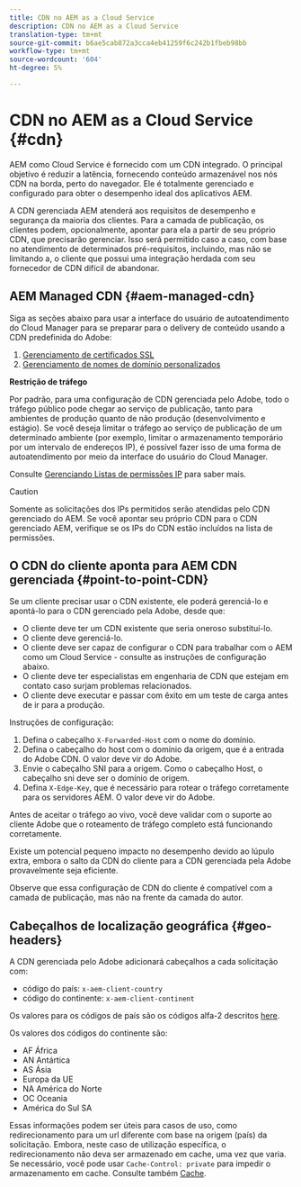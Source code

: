 ```yaml
---
title: CDN no AEM as a Cloud Service
description: CDN no AEM as a Cloud Service
translation-type: tm+mt
source-git-commit: b6ae5cab872a3cca4eb41259f6c242b1fbeb98bb
workflow-type: tm+mt
source-wordcount: '604'
ht-degree: 5%

---
```



# CDN no AEM as a Cloud Service {#cdn}

AEM como Cloud Service é fornecido com um CDN integrado. O principal objetivo é reduzir a latência, fornecendo conteúdo armazenável nos nós CDN na borda, perto do navegador. Ele é totalmente gerenciado e configurado para obter o desempenho ideal dos aplicativos AEM.

A CDN gerenciada AEM atenderá aos requisitos de desempenho e segurança da maioria dos clientes. Para a camada de publicação, os clientes podem, opcionalmente, apontar para ela a partir de seu próprio CDN, que precisarão gerenciar. Isso será permitido caso a caso, com base no atendimento de determinados pré-requisitos, incluindo, mas não se limitando a, o cliente que possui uma integração herdada com seu fornecedor de CDN difícil de abandonar.

## AEM Managed CDN {#aem-managed-cdn}

Siga as seções abaixo para usar a interface do usuário de autoatendimento do Cloud Manager para se preparar para o delivery de conteúdo usando a CDN predefinida do Adobe:

1. [Gerenciamento de certificados SSL](/help/implementing/cloud-manager/managing-ssl-certifications/introduction.md)
1. [Gerenciamento de nomes de domínio personalizados](/help/implementing/cloud-manager/custom-domain-names/introduction.md)

**Restrição de tráfego**

Por padrão, para uma configuração de CDN gerenciada pelo Adobe, todo o tráfego público pode chegar ao serviço de publicação, tanto para ambientes de produção quanto de não produção (desenvolvimento e estágio). Se você deseja limitar o tráfego ao serviço de publicação de um determinado ambiente (por exemplo, limitar o armazenamento temporário por um intervalo de endereços IP), é possível fazer isso de uma forma de autoatendimento por meio da interface do usuário do Cloud Manager.

Consulte [Gerenciando Listas de permissões IP](/help/implementing/cloud-manager/ip-allow-lists/introduction.md) para saber mais.

>[!CAUTION]
>
>Somente as solicitações dos IPs permitidos serão atendidas pelo CDN gerenciado do AEM. Se você apontar seu próprio CDN para o CDN gerenciado AEM, verifique se os IPs do CDN estão incluídos na lista de permissões.

## O CDN do cliente aponta para AEM CDN gerenciada {#point-to-point-CDN}

Se um cliente precisar usar o CDN existente, ele poderá gerenciá-lo e apontá-lo para o CDN gerenciado pela Adobe, desde que:

* O cliente deve ter um CDN existente que seria oneroso substituí-lo.
* O cliente deve gerenciá-lo.
* O cliente deve ser capaz de configurar o CDN para trabalhar com o AEM como um Cloud Service - consulte as instruções de configuração abaixo.
* O cliente deve ter especialistas em engenharia de CDN que estejam em contato caso surjam problemas relacionados.
* O cliente deve executar e passar com êxito em um teste de carga antes de ir para a produção.

Instruções de configuração:

1. Defina o cabeçalho `X-Forwarded-Host` com o nome do domínio.
1. Defina o cabeçalho do host com o domínio da origem, que é a entrada do Adobe CDN. O valor deve vir do Adobe.
1. Envie o cabeçalho SNI para a origem. Como o cabeçalho Host, o cabeçalho sni deve ser o domínio de origem.
1. Defina `X-Edge-Key`, que é necessário para rotear o tráfego corretamente para os servidores AEM. O valor deve vir do Adobe.

Antes de aceitar o tráfego ao vivo, você deve validar com o suporte ao cliente Adobe que o roteamento de tráfego completo está funcionando corretamente.

Existe um potencial pequeno impacto no desempenho devido ao lúpulo extra, embora o salto da CDN do cliente para a CDN gerenciada pela Adobe provavelmente seja eficiente.

Observe que essa configuração de CDN do cliente é compatível com a camada de publicação, mas não na frente da camada do autor.

## Cabeçalhos de localização geográfica {#geo-headers}

A CDN gerenciada pelo Adobe adicionará cabeçalhos a cada solicitação com:

* código do país: `x-aem-client-country`
* código do continente: `x-aem-client-continent`

Os valores para os códigos de país são os códigos alfa-2 descritos [here](https://en.wikipedia.org/wiki/ISO_3166-1).

Os valores dos códigos do continente são:

* AF África
* AN Antártica
* AS Ásia
* Europa da UE
* NA América do Norte
* OC Oceania
* América do Sul SA

Essas informações podem ser úteis para casos de uso, como redirecionamento para um url diferente com base na origem (país) da solicitação. Embora, neste caso de utilização específica, o redirecionamento não deva ser armazenado em cache, uma vez que varia. Se necessário, você pode usar `Cache-Control: private` para impedir o armazenamento em cache. Consulte também [Cache](/help/implementing/dispatcher/caching.md#html-text).
